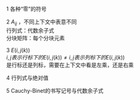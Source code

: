 1 各种“零”的符号  
  
2  $A_{ij}$ ，不同上下文中表意不同  
行列式：代数余子式  
分块矩阵：每个分块元素  
  
3  $E(i,j(k))$   
 $i,j表示行标下的E(i,j(k))\neq i,j表示列标下的E(i,j(k))$   
是行标还是列标，需要在上下文中看是左乘，还是右乘  
  
4 行列式与绝对值  
  
5 Cauchy-Binet的书写记号与代数余子式  
